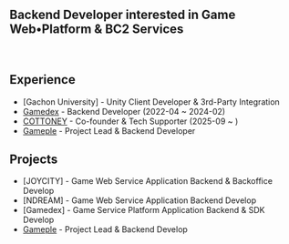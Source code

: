 ## Backend Developer interested in Game Web•Platform & BC2 Services

<br/>

## Experience
- [Gachon University] - Unity Client Developer & 3rd-Party Integration
- [Gamedex](https://gamedex.co.kr/) - Backend Developer (2022-04 ~ 2024-02)
- [COTTONEY](https://cottoney.co.kr/) - Co-founder & Tech Supporter (2025-09 ~ )
- [Gameple](https://github.com/Camelllia/Proj_Gameple) - Project Lead & Backend Developer

## Projects
- [JOYCITY] - Game Web Service Application Backend & Backoffice Develop 
- [NDREAM] - Game Web Service Application Backend Develop
- [Gamedex] - Game Service Platform Application Backend & SDK Develop
- [Gameple](https://github.com/Camelllia/Proj_Gameple) - Project Lead & Backend Develop

